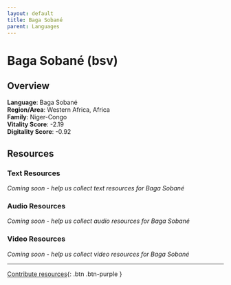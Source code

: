 ```yaml
---
layout: default
title: Baga Sobané
parent: Languages
---
```


# Baga Sobané (bsv)

## Overview

**Language**: Baga Sobané  
**Region/Area**: Western Africa, Africa  
**Family**: Niger-Congo  
**Vitality Score**: -2.19  
**Digitality Score**: -0.92  

## Resources

### Text Resources
*Coming soon - help us collect text resources for Baga Sobané*

### Audio Resources
*Coming soon - help us collect audio resources for Baga Sobané*

### Video Resources
*Coming soon - help us collect video resources for Baga Sobané*

---

[Contribute resources](https://fairtrain.github.io/){: .btn .btn-purple }
